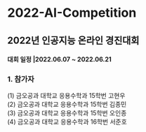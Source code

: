 # **2022-AI-Competition**
## 2022년 인공지능 온라인 경진대회
#### **대회 일정 |2022.06.07 ~ 2022.06.21**

### 1. 참가자
(1) 금오공과 대학교 응용수학과 15학번 고현우  
(2) 금오공과 대학교 응용수학과 15학번 김종민  
(3) 금오공과 대학교 응용수학과 15학번 오인종  
(4) 금오공과 대학교 응용수학과 16학번 서준호  

